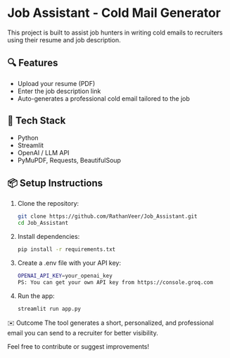 # Job Assistant - Cold Mail Generator

This project is built to assist job hunters in writing cold emails to recruiters using their resume and job description.

## 🔍 Features
- Upload your resume (PDF)
- Enter the job description link
- Auto-generates a professional cold email tailored to the job

## 🚀 Tech Stack
- Python
- Streamlit
- OpenAI / LLM API
- PyMuPDF, Requests, BeautifulSoup

## 📦 Setup Instructions
1. Clone the repository:
   ```bash
   git clone https://github.com/RathanVeer/Job_Assistant.git
   cd Job_Assistant
2. Install dependencies:
   ```bash
   pip install -r requirements.txt
3. Create a .env file with your API key:
   ```bash
   OPENAI_API_KEY=your_openai_key
   PS: You can get your own API key from https://console.groq.com
5. Run the app:
   ```bash
   streamlit run app.py

✉️ Outcome
The tool generates a short, personalized, and professional email you can send to a recruiter for better visibility.

Feel free to contribute or suggest improvements!
